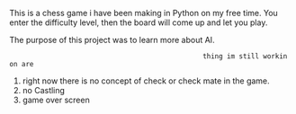 This is a chess game i have been making in Python on my free time. You enter the difficulty level, then the board will come up and let you play. 

The purpose of this project was to learn more about AI. 

                                                    thing im still workin on are 
                                                    
1) right now there is no concept of check or check mate in the game.
2) no Castling
3) game over screen 
